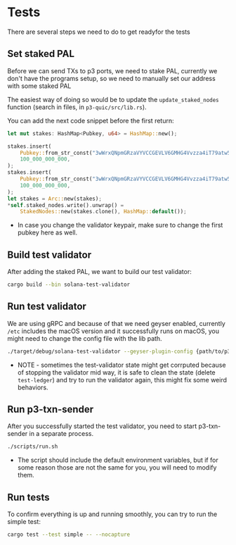 # Tests

There are several steps we need to do to get readyfor the tests

## Set staked PAL

Before we can send TXs to p3 ports, we need to stake PAL, currently we don't have the programs setup, so we need to manually set our address with some staked PAL

The easiest way of doing so would be to update the `update_staked_nodes` function (search in files, in `p3-quic/src/lib.rs`).

You can add the next code snippet before the first return:
```rust
let mut stakes: HashMap<Pubkey, u64> = HashMap::new();

stakes.insert(
    Pubkey::from_str_const("3wWrxQNpmGRzaVYVCCGEVLV6GMHG4Vvzza4iT79atw5A"),
    100_000_000_000,
);
stakes.insert(
    Pubkey::from_str_const("3wWrxQNpmGRzaVYVCCGEVLV6GMHG4Vvzza4iT79atw5B"),
    100_000_000_000,
);
let stakes = Arc::new(stakes);
*self.staked_nodes.write().unwrap() =
    StakedNodes::new(stakes.clone(), HashMap::default());
```

* In case you change the validator keypair, make sure to change the first pubkey here as well.

## Build test validator

After adding the staked PAL, we want to build our test validator:

```bash
cargo build --bin solana-test-validator
```

## Run test validator

We are using gRPC and because of that we need geyser enabled, currently `/etc` includes the macOS version and it successfully runs on macOS, you might need to change the config file with the lib path. 

```bash
./target/debug/solana-test-validator --geyser-plugin-config {path/to/p3-txn-sender}/etc/yellowstone-geyser.json
```

* NOTE - sometimes the test-validator state might get corrputed because of stopping the validator mid way, it is safe to clean the state (delete `test-ledger`) and try to run the validator again, this might fix some weird behaviors.

## Run p3-txn-sender

After you successfully started the test validator, you need to start p3-txn-sender in a separate process.

```bash
./scripts/run.sh
```

* The script should include the default environment variables, but if for some reason those are not the same for you, you will need to modify them.

## Run tests

To confirm everything is up and running smoothly, you can try to run the simple test:

```bash
cargo test --test simple -- --nocapture
```
